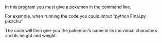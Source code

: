 In this program you must give a pokemon in the command line.

For example, when running the code you could imput "python Final.py pikachu"

The code will then give you the pokemon's name in its individual characters and its height and weight.